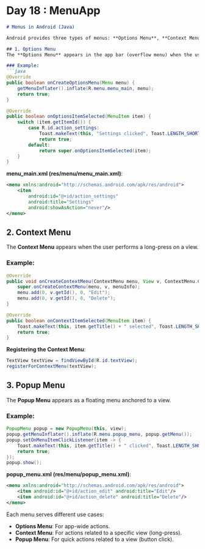 #  Day 18 : MenuApp

```markdown
# Menus in Android (Java)

Android provides three types of menus: **Options Menu**, **Context Menu**, and **Popup Menu**.

## 1. Options Menu
The **Options Menu** appears in the app bar (overflow menu) when the user taps the three-dot menu.

### Example:
```java
@Override
public boolean onCreateOptionsMenu(Menu menu) {
    getMenuInflater().inflate(R.menu.menu_main, menu);
    return true;
}

@Override
public boolean onOptionsItemSelected(MenuItem item) {
    switch (item.getItemId()) {
        case R.id.action_settings:
            Toast.makeText(this, "Settings clicked", Toast.LENGTH_SHORT).show();
            return true;
        default:
            return super.onOptionsItemSelected(item);
    }
}
```
**menu_main.xml (res/menu/menu_main.xml)**:
```xml
<menu xmlns:android="http://schemas.android.com/apk/res/android">
    <item
        android:id="@+id/action_settings"
        android:title="Settings"
        android:showAsAction="never"/>
</menu>
```

## 2. Context Menu
The **Context Menu** appears when the user performs a long-press on a view.

### Example:
```java
@Override
public void onCreateContextMenu(ContextMenu menu, View v, ContextMenu.ContextMenuInfo menuInfo) {
    super.onCreateContextMenu(menu, v, menuInfo);
    menu.add(0, v.getId(), 0, "Edit");
    menu.add(0, v.getId(), 0, "Delete");
}

@Override
public boolean onContextItemSelected(MenuItem item) {
    Toast.makeText(this, item.getTitle() + " selected", Toast.LENGTH_SHORT).show();
    return true;
}
```
**Registering the Context Menu**:
```java
TextView textView = findViewById(R.id.textView);
registerForContextMenu(textView);
```

## 3. Popup Menu
The **Popup Menu** appears as a floating menu anchored to a view.

### Example:
```java
PopupMenu popup = new PopupMenu(this, view);
popup.getMenuInflater().inflate(R.menu.popup_menu, popup.getMenu());
popup.setOnMenuItemClickListener(item -> {
    Toast.makeText(this, item.getTitle() + " clicked", Toast.LENGTH_SHORT).show();
    return true;
});
popup.show();
```
**popup_menu.xml (res/menu/popup_menu.xml)**:
```xml
<menu xmlns:android="http://schemas.android.com/apk/res/android">
    <item android:id="@+id/action_edit" android:title="Edit"/>
    <item android:id="@+id/action_delete" android:title="Delete"/>
</menu>
```

Each menu serves different use cases:
- **Options Menu**: For app-wide actions.
- **Context Menu**: For actions related to a specific view (long-press).
- **Popup Menu**: For quick actions related to a view (button click).

```
